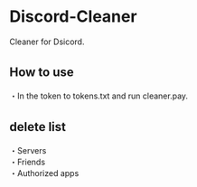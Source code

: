 # Discord-Cleaner
Cleaner for Dsicord.<br/>

## How to use　<br/>
・In the token to tokens.txt and run cleaner.pay.<br/>

## delete list　<br/>
・Servers <br/>
・Friends <br/>
・Authorized apps

